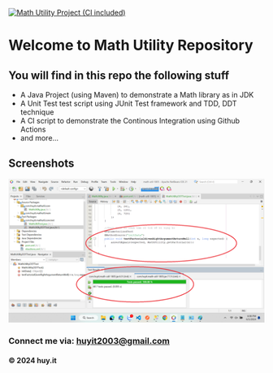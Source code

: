 [![Math Utility Project (CI included)](https://github.com/server-craftsman/math-util-1805/actions/workflows/maven.yml/badge.svg)](https://github.com/server-craftsman/math-util-1805/actions/workflows/maven.yml)

# Welcome to Math Utility Repository

## You will find in this repo the following stuff

* A Java Project (using Maven) to demonstrate a Math library as in JDK
* A Unit Test test script using JUnit Test framework and TDD, DDT technique
* A CI script to demonstrate the Continous Integration using Github Actions
* and more...

## Screenshots
![Math Utility](https://github.com/server-craftsman/math-util-1805/blob/main/screenshots/SourceCodeAndUnitTest.png)

### Connect me via: huyit2003@gmail.com

#### &#169; 2024 huy.it